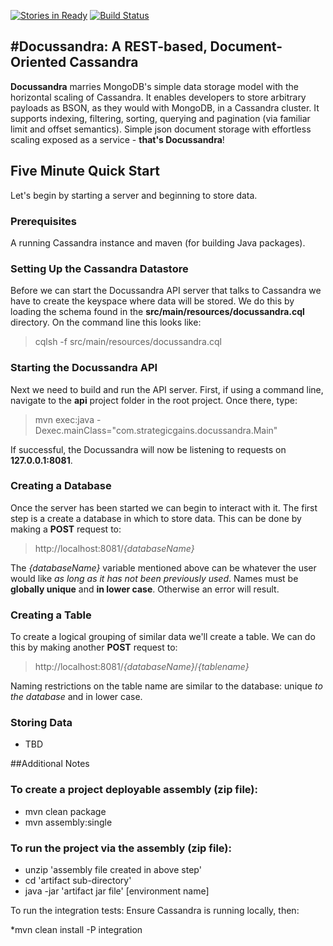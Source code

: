 [![Stories in Ready](https://badge.waffle.io/tfredrich/docussandra.png?label=ready&title=Ready)](https://waffle.io/tfredrich/docussandra)
[![Build Status](https://buildhive.cloudbees.com/job/tfredrich/job/docussandra/badge/icon)](https://buildhive.cloudbees.com/job/tfredrich/job/docussandra/)

#Docussandra: A REST-based, Document-Oriented Cassandra
---

**Docussandra** marries MongoDB's simple data storage model with the horizontal scaling of Cassandra. It enables developers to store arbitrary payloads as
BSON, as they would with MongoDB, in a Cassandra cluster. It supports indexing, filtering, sorting, querying and pagination
(via familiar limit and offset semantics). Simple json document storage with effortless scaling exposed as a service - **that's Docussandra**!

## Five Minute Quick Start
Let's begin by starting a server and beginning to store data. 

### Prerequisites 
A running Cassandra instance and maven (for building Java packages). 

### Setting Up the Cassandra Datastore
Before we can start the Docussandra API server that talks to Cassandra we have to create the keyspace where data will be stored. We do this by loading the schema found in the **src/main/resources/docussandra.cql** directory. On the command line this looks like:

> cqlsh -f src/main/resources/docussandra.cql

### Starting the Docussandra API

Next we need to build and run the API server. First, if using a command line, navigate to the **api** project folder in the root project. Once there, type:
> mvn exec:java -Dexec.mainClass="com.strategicgains.docussandra.Main"

If successful, the Docussandra will now be listening to requests on **127.0.0.1:8081**.

### Creating a Database
Once the server has been started we can begin to interact with it. The first step is a create a database in which to store data. This can be done by making a **POST** request to:
> http://localhost:8081/*{databaseName}*

The *{databaseName}* variable mentioned above can be whatever the user would like *as long as it has not been previously used*. Names must be **globally unique** and **in lower case**. Otherwise an error will result.

### Creating a Table
To create a logical grouping of similar data we'll create a table. We can do this by making another **POST** request to:
> http://localhost:8081/*{databaseName}*/*{tablename}*

Naming restrictions on the table name are similar to the database: unique *to the database* and in lower case. 

### Storing Data
- TBD

##Additional Notes

### To create a project deployable assembly (zip file):

* mvn clean package
* mvn assembly:single

### To run the project via the assembly (zip file):

* unzip 'assembly file created in above step'
* cd 'artifact sub-directory'
* java -jar 'artifact jar file' [environment name]

To run the integration tests:
Ensure Cassandra is running locally, then:

*mvn clean install -P integration
  

